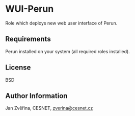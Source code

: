 WUI-Perun
=========

Role which deploys new web user interface of Perun.

Requirements
------------

Perun installed on your system (all required roles installed).

License
-------

BSD

Author Information
------------------

Jan Zvěřina, CESNET, zverina@cesnet.cz
